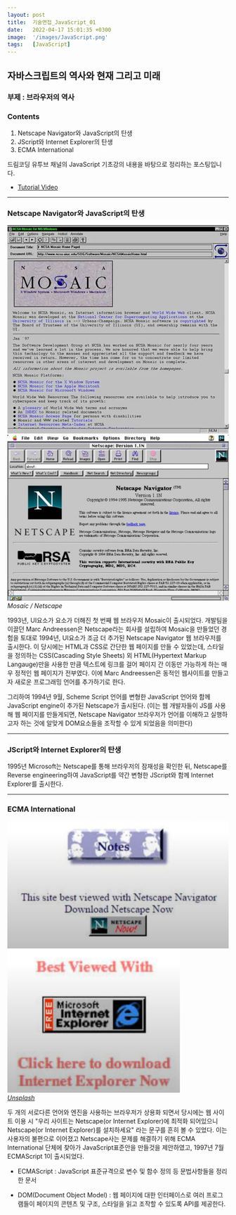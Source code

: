 ```yaml
---
layout: post
title:  기술면접_JavaScript_01
date:   2022-04-17 15:01:35 +0300
image:  '/images/JavaScript.png'
tags:   [JavaScript]
---
```


## 자바스크립트의 역사와 현재 그리고 미래<br/>
### 부제 : 브라우저의 역사

### Contents <br/>
1. Netscape Navigator와 JavaScript의 탄생<br/>
2. JScript와 Internet Explorer의 탄생<br/>
3. ECMA International<br/>

드림코딩 유투브 채널의 JavaScript 기초강의 내용을 바탕으로 정리하는 포스팅입니다. 
* [Tutorial Video](https://www.youtube.com/watch?v=wcsVjmHrUQg&list=PLv2d7VI9OotTVOL4QmPfvJWPJvkmv6h-2&index=1)

___

### Netscape Navigator와 JavaScript의 탄생<br/>
<div class="gallery-box">
  <div class="gallery">
    <img src="/images/Posting/JavaScript/01.png" alt="Project">
    <img src="/images/Posting/JavaScript/02.png" alt="Project">
  </div>
  <em>Mosaic / Netscape  <a href="https://unsplash.com/" target="_blank"></a></em>
</div>

1993년, UI요소가 요소가 더해진 첫 번째 웹 브라우저 Mosaic이 출시되었다. 개발팀을 이끌던 Marc Andreessen은 Netscape라는 회사를 설립하여 Mosaic을 만들었던 경험을 토대로 1994년, UI요소가 조금 더 추가된 Netscape Navigator 웹 브라우저를 출시한다. 이 당시에는 HTML과 CSS로 간단한 웹 페이지를 만들 수 있었는데, 스타일을 정의하는 CSS(Cascading Style Sheets) 외 HTML(Hypertext Markup Langauge)만을 사용한 만큼 텍스트에 링크를 걸어 페이지 간 이동만 가능하게 하는 매우 정적인 웹 페이지가 전부였다. 이에 Marc Andreessen은 동적인 웹사이트를 만들고자 새로운 프로그래밍 언어를 추가하기로 한다. <br/>

그리하여 1994년 9월, Scheme Script 언어를 변형한 JavaScript 언어와 함께 JavaScript engine이 추가된 Netscape가 출시된다. (이는 웹 개발자들이 JS를 사용해 웹 페이지를 만들게되면, Netscape Navigator 브라우저가 언어를 이해하고 실행하고자 하는 것에 알맞게 DOM요소들을 조작할 수 있게 되었음을 의미한다)

___

### JScript와 Internet Explorer의 탄생<br/>
1995년 Microsoft는 Netscape를 통해 브라우저의 잠재성을 확인한 뒤, Netscape를 Reverse engineering하여 JavaScript를 약간 변형한 JScript와 함께 Internet Explorer를 출시한다. <br/>

___

### ECMA International<br/>
<div class="gallery-box">
  <div class="gallery">
    <img src="/images/Posting/JavaScript/03.png" alt="Project">
    <img src="/images/Posting/JavaScript/04.png" alt="Project">
  </div>
  <em><a href="https://unsplash.com/" target="_blank">Unsplash</a></em>
</div>

두 개의 서로다른 언어와 엔진을 사용하는 브라우저가 상용화 되면서 당시에는 웹 사이트 이용 시 "우리 사이트는 Netscape(or Internet Explorer)에 최적화 되어있으니 Netscape(or Internet Explorer)를 설치하세요" 라는 문구를 흔히 볼 수 있었다. 이는 사용자의 불편으로 이어졌고 Netscape사는 문제를 해결하기 위해 ECMA International 단체에 찾아가 JavaScript표준안을 만들것을 제안하였고, 1997년 7월 ECMAScript 1이 출시되었다.

* ECMAScript : JavaScript 표준규격으로 변수 및 함수 정의 등 문법사항들을 정리한 문서 




* DOM(Document Object Model) : 웹 페이지에 대한 인터페이스로 여러 프로그램들이 페이지의 콘텐츠 및 구조, 스타일을 읽고 조작할 수 있도록 API를 제공한다.


